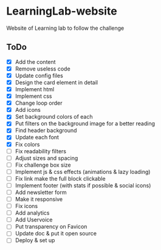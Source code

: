 # LearningLab-website
Website of Learning lab to follow the challenge

## ToDo
- [x] Add the content
- [x] Remove useless code
- [x] Update config files
- [x] Design the card element in detail
- [x] Implement html
- [x] Implement css
- [x] Change loop order
- [x] Add icons
- [x] Set background colors of each
- [x] Put filters on the background image for a better reading
- [x] Find header background
- [x] Update each font
- [x] Fix colors
- [ ] Fix readability filters
- [ ] Adjust sizes and spacing
- [ ] Fix challenge box size
- [ ] Implement js & css effects (animations & lazy loading)
- [ ] Fix link make the full block clickable
- [ ] Implement footer (with stats if possible & social icons)
- [ ] Add newsletter form
- [ ] Make it responsive
- [ ] Fix icons
- [ ] Add analytics
- [ ] Add Uservoice
- [ ] Put transparency on Favicon
- [ ] Update doc & put it open source
- [ ] Deploy & set up
